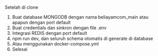 Setelah di clone

1. Buat database MONGODB dengan nama beliayamcom_main atau apapun dengan port default
2. Buat credentials dan sinkron dengan file .env
3. Integrasi REDIS dengan port default
4. npm run dev, dan seluruh schema otomatis di generate di database
5. Atau menggunakan docker-compose.yml
6. Selesai